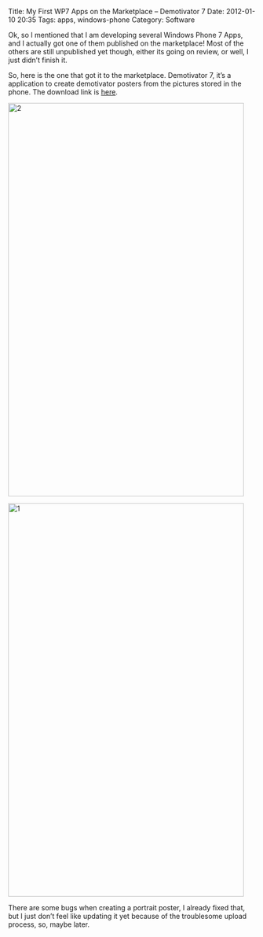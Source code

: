 Title: My First WP7 Apps on the Marketplace – Demotivator 7
Date: 2012-01-10 20:35
Tags: apps, windows-phone
Category: Software

Ok, so I mentioned that I am developing several Windows Phone 7 Apps,
and I actually got one of them published on the marketplace! Most of the
others are still unpublished yet though, either its going on review, or
well, I just didn’t finish it.

So, here is the one that got it to the marketplace. Demotivator 7, it’s
a application to create demotivator posters from the pictures stored in
the phone. The download link is [here][store].

<a href="http://www.flickr.com/photos/hendra2392/6672744873/" title="2 by p.hdra, on Flickr"><img src="http://farm8.staticflickr.com/7158/6672744873_a06b651ce4_b.jpg" width="480" height="800" alt="2"></a>

<a href="http://www.flickr.com/photos/hendra2392/6672743421/" title="1 by p.hdra, on Flickr"><img src="http://farm8.staticflickr.com/7149/6672743421_d035f82905_b.jpg" width="480" height="800" alt="1"></a>

There are some bugs when creating a portrait poster, I already fixed
that, but I just don’t feel like updating it yet because of the
troublesome upload process, so, maybe later.

[store]: http://www.windowsphone.com/en-US/apps/f7f72a6f-15b6-408c-9b25-80b5651ef501
